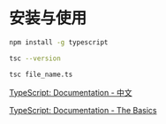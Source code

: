 
# 安装与使用

```bash
npm install -g typescript
```

```bash
tsc --version
```

```bash
tsc file_name.ts
```

[TypeScript: Documentation - 中文](https://www.typescriptlang.org/zh/docs/handbook/2/basic-types.html)

[TypeScript: Documentation - The Basics](https://www.typescriptlang.org/docs/handbook/2/basic-types.html)